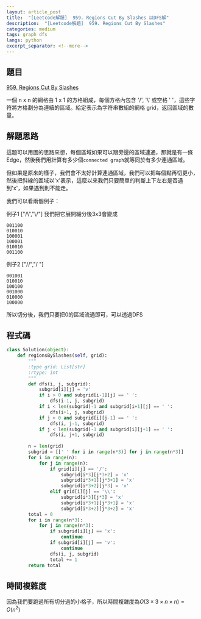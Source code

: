 ```yaml
---
layout: article_post
title:  "[Leetcode解題]  959. Regions Cut By Slashes 以DFS解"
description:  "[Leetcode解題]  959. Regions Cut By Slashes"
categories: medium
tags: graph dfs
langs: python
excerpt_separator: <!--more-->
---
```


## 題目

[959. Regions Cut By Slashes](https://leetcode.com/problems/regions-cut-by-slashes/)

一個 n x n 的網格由 1 x 1 的方格組成，每個方格內包含 '/', '\\' 或空格 ' '，這些字符將方格劃分為連續的區域。給定表示為字符串數組的網格 grid，返回區域的數量。
<!--more-->

## 解題思路

這題可以用圖的思路來想，每個區域如果可以跟旁邊的區域連通，那就是有一條Edge，然後我們用計算有多少個`connected graph`就等同於有多少連通區域。

但如果是原來的樣子，我們會不太好計算連通區域，我們可以把每個點再切更小，然後把斜線的區域以'x'表示，這麼以來我們只要簡單的判斷上下左右是否遇到'x'，如果遇到則不能走。

我們可以看兩個例子：

例子1
["/\\","\\/"]
我們把它展開細分後3x3會變成
```
001100
010010
100001
100001
010010
001100
```

例子2
["//","/ "]

```
001001
010010
100100
001000
010000
100000
```

所以切分後，我們只要把0的區域流通即可，可以透過DFS

## 程式碼

```python
class Solution(object):
    def regionsBySlashes(self, grid):
        """
        :type grid: List[str]
        :rtype: int
        """
        def dfs(i, j, subgrid):
            subgrid[i][j] = 'v'
            if i > 0 and subgrid[i-1][j] == ' ':
                dfs(i-1, j, subgrid)
            if i < len(subgrid)-1 and subgrid[i+1][j] == ' ':
                dfs(i+1, j, subgrid)
            if j > 0 and subgrid[i][j-1] == ' ':
                dfs(i, j-1, subgrid)
            if j < len(subgrid)-1 and subgrid[i][j+1] == ' ':
                dfs(i, j+1, subgrid)
            
        n = len(grid)
        subgrid = [[' ' for i in range(n*3)] for j in range(n*3)]
        for i in range(n):
            for j in range(n):
                if grid[i][j] == '/':
                    subgrid[i*3][j*3+2] = 'x'
                    subgrid[i*3+1][j*3+1] = 'x'
                    subgrid[i*3+2][j*3] = 'x'
                elif grid[i][j] == '\\':
                    subgrid[i*3][j*3] = 'x'
                    subgrid[i*3+1][j*3+1] = 'x'
                    subgrid[i*3+2][j*3+2] = 'x'
        total = 0
        for i in range(n*3):
            for j in range(n*3):
                if subgrid[i][j] == 'x':
                    continue
                if subgrid[i][j] == 'v':
                    continue
                dfs(i, j, subgrid)
                total += 1
        return total
```

## 時間複雜度

因為我們要跑過所有切分過的小格子，所以時間複雜度為$O(3 \times 3 \times n \times n)=O(n^2)$